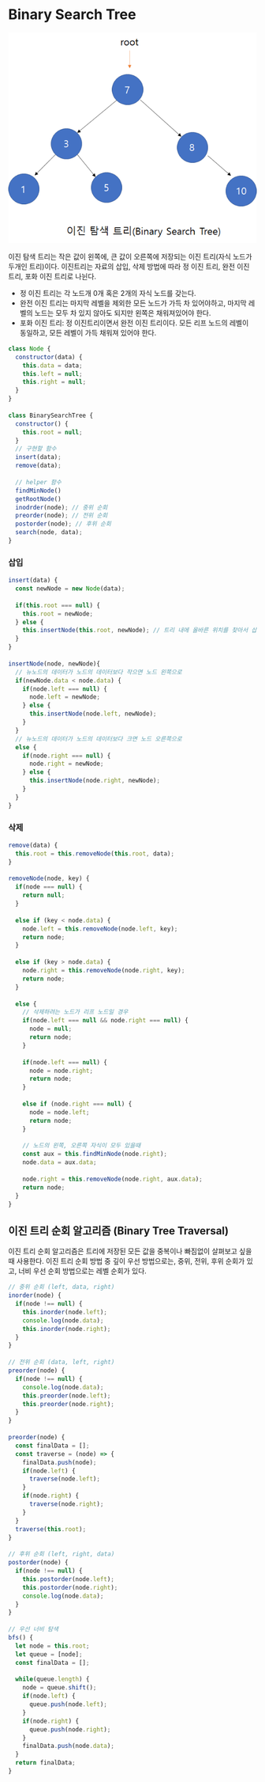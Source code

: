 # Binary Search Tree

<img src ="./images/bst.png">

이진 탐색 트리는 작은 값이 왼쪽에, 큰 값이 오른쪽에 저장되는 이진 트리(자식 노드가 두개인 트리)이다. 이진트리는 자료의 삽입, 삭제 방법에 따라 정 이진 트리, 완전 이진 트리, 포화 이진 트리로 나뉜다.

- 정 이진 트리는 각 노드개 0개 혹은 2개의 자식 노드를 갖는다.
- 완전 이진 트리는 마지막 레벨을 제외한 모든 노드가 가득 차 있어야하고, 마지막 레벨의 노드는 모두 차 있지 않아도 되지만 왼쪽은 채워져있어야 한다.
- 포화 이진 트리: 정 이진트리이면서 완전 이진 트리이다. 모든 리프 노드의 레벨이 동일하고, 모든 레벨이 가득 채워져 있어야 한다.

```js
class Node {
  constructor(data) {
    this.data = data;
    this.left = null;
    this.right = null;
  }
}

class BinarySearchTree {
  constructor() {
    this.root = null;
  }
  // 구현할 함수
  insert(data);
  remove(data);

  // helper 함수
  findMinNode()
  getRootNode()
  inodrder(node); // 중위 순회
  preorder(node); // 전위 순회
  postorder(node); // 후위 순회
  search(node, data);
}
```

### 삽입

```js
insert(data) {
  const newNode = new Node(data);

  if(this.root === null) {
    this.root = newNode;
  } else {
    this.insertNode(this.root, newNode); // 트리 내에 올바른 위치를 찾아서 삽입
  }
}

insertNode(node, newNode){
  // 뉴노드의 데이터가 노드의 데이터보다 작으면 노드 왼쪽으로
  if(newNode.data < node.data) {
    if(node.left === null) {
      node.left = newNode;
    } else {
      this.insertNode(node.left, newNode);
    }
  }
  // 뉴노드의 데이터가 노드의 데이터보다 크면 노드 오른쪽으로
  else {
    if(node.right === null) {
      node.right = newNode;
    } else {
      this.insertNode(node.right, newNode);
    }
  }
}
```

### 삭제

```js
remove(data) {
  this.root = this.removeNode(this.root, data);
}

removeNode(node, key) {
  if(node === null) {
    return null;
  }

  else if (key < node.data) {
    node.left = this.removeNode(node.left, key);
    return node;
  }

  else if (key > node.data) {
    node.right = this.removeNode(node.right, key);
    return node;
  }

  else {
    // 삭제하려는 노드가 리프 노드일 경우
    if(node.left === null && node.right === null) {
      node = null;
      return node;
    }

    if(node.left === null) {
      node = node.right;
      return node;
    }

    else if (node.right === null) {
      node = node.left;
      return node;
    }

    // 노드의 왼쪽, 오른쪽 자식이 모두 있을때
    const aux = this.findMinNode(node.right);
    node.data = aux.data;

    node.right = this.removeNode(node.right, aux.data);
    return node;
  }
}
```

## 이진 트리 순회 알고리즘 (Binary Tree Traversal)

이진 트리 순회 알고리즘은 트리에 저장된 모든 값을 중복이나 빠짐없이 살펴보고 싶을때 사용한다. 이진 트리 순회 방법 중 깊이 우선 방법으로는, 중위, 전위, 후위 순회가 있고, 너비 우선 순회 방법으로는 레벨 순회가 있다.

```js
// 중위 순회 (left, data, right)
inorder(node) {
  if(node !== null) {
    this.inorder(node.left);
    console.log(node.data);
    this.inorder(node.right);
  }
}

// 전위 순회 (data, left, right)
preorder(node) {
  if(node !== null) {
    console.log(node.data);
    this.preorder(node.left);
    this.preorder(node.right);
  }
}

preorder(node) {
  const finalData = [];
  const traverse = (node) => {
    finalData.push(node);
    if(node.left) {
      traverse(node.left);
    }
    if(node.right) {
      traverse(node.right);
    }
  }
  traverse(this.root);
}

// 후위 순회 (left, right, data)
postorder(node) {
  if(node !== null) {
    this.postorder(node.left);
    this.postorder(node.right);
    console.log(node.data);
  }
}

// 우선 너비 탐색
bfs() {
  let node = this.root;
  let queue = [node];
  const finalData = [];

  while(queue.length) {
    node = queue.shift();
    if(node.left) {
      queue.push(node.left);
    }
    if(node.right) {
      queue.push(node.right);
    }
    finalData.push(node.data);
  }
  return finalData;
}
```
